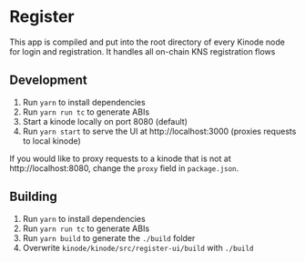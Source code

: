 # Register
This app is compiled and put into the root directory of every Kinode node for login and registration. It handles all on-chain KNS registration flows

## Development

1. Run `yarn` to install dependencies
1. Run `yarn run tc` to generate ABIs
1. Start a kinode locally on port 8080 (default)
1. Run `yarn start` to serve the UI at http://localhost:3000 (proxies requests to local kinode)

If you would like to proxy requests to a kinode that is not at http://localhost:8080, change the `proxy` field in `package.json`.

## Building

1. Run `yarn` to install dependencies
1. Run `yarn run tc` to generate ABIs
1. Run `yarn build` to generate the `./build` folder
1. Overwrite `kinode/kinode/src/register-ui/build` with `./build`
